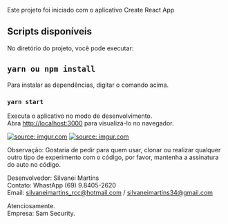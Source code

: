 Este projeto foi iniciado com o aplicativo Create React App

## Scripts disponíveis
No diretório do projeto, você pode executar:

## `yarn ou npm install`
Para instalar as dependências, digitar o comando acima.<br />

### `yarn start`
Executa o aplicativo no modo de desenvolvimento.<br />
Abra [http://localhost:3000](http://localhost:3000) para visualizá-lo no navegador.

<a href="https://imgur.com/3qgLhLW"><img src="https://i.imgur.com/3qgLhLW.png" title="source: imgur.com" /></a>
<a href="https://imgur.com/RsEaPBn"><img src="https://i.imgur.com/RsEaPBn.png" title="source: imgur.com" /></a>

Observação: Gostaria de pedir para quem usar, clonar ou realizar qualquer outro tipo de experimento com o código,
por favor, mantenha a assinatura do auto no código.<br>

Desenvolvedor: Silvanei Martins<br>
Contato: WhastApp (69) 9.8405-2620<br>
Email: silvaneimartins_rcc@hotmail.com / silvaneimartins34@gmail.com<br>

Atenciosamente.<br>
Empresa: Sam Security.

